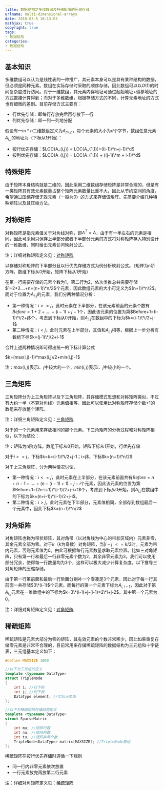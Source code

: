 ```yaml
---
title: 数据结构之多维数组及特殊矩阵的压缩存储
urlname: multi-dimensional-arrays
date: 2018-03-5 16:13:03
mathjax: true
copyright: true
tags:
- 数据结构
categories:
- 数据结构
---
```


## 基本知识

多维数组可以认为是线性表的一种推广，其元素本身可以是具有某种结构的数据，但必须是同种元素。数组在实际存储时采取的顺序存储，因此数组可以以$O(1)$的时间复杂度进行访问。对于一维数组，其元素内存地址可通过起始地址+偏移地址的方式直接计算得到；而对于多维数组，根据存储方式的不同，计算元素地址的方式也有细微的差别。目前存储方式主要有：

- 行优先存储：即每行存放完后再存放下一行
- 列优先存储：即一列一列地分配

假设有一$m*n$二维数组定义为$A_{m,n}$，每个元素的大小为$d$个字节，数组任意元素$A_{i,j}$的地址为（下标从$1$开始）：

- 按行优先存储：$LOC(A_{i,j}) = LOC(A_{1,1})+((i-1)\*n+j-1)\*d$
- 按列优先存储：$LOC(A_{i,j}) = LOC(A_{1,1}) + ((j-1)\*m + i-1)\*d$

## 特殊矩阵

由于矩阵本身结构就是二维的，因此采用二维数组存储矩阵是非常合理的，但是有一类矩阵其有效元素数量占整个矩阵元素数量比重不大，因此从节约空间的角度，希望通过压缩存储无效元素（一般为$0$）的方式来存储该矩阵。先简要介绍几种特殊矩阵以及其压缩方法。

## 对称矩阵

对称矩阵是指元素值关于对角线对称，即$A^T=A$，由于有一半左右的元素是相同，因此可采用只保存上半部分或者下半部分元素的方式将对称矩阵存入特别设计的一维数组，同时给出元素访问映射公式。

注：详细对称矩阵定义见：[对称矩阵](https://zh.wikipedia.org/wiki/對稱矩陣)

以存储对称矩阵的下半部分且以行优先存储方式为例分析映射公式。（矩阵为n阶方阵，数组下标从0开始，矩阵下标从1开始）

在第一行需要存储的元素个数为$1$，第二行为$2$，依次类推总共需要存储$1+2+3....+n=(n+1)\*n/2$个元素，因此数组元素的大小可定义为$(n+1)\*n/2$。而对于位置为$A_{i,j}$的元素，我们分两种情况分析：

- 第一种情况：$i>=j$，此时元素在下半部分，在该元素前面的元素个数有$Before=1+2+....+(i-1)+j-1$个，因此该元素的位置为第$Before+1=(i-1)\*i/2+j$个，考虑到下标从$0$开始，则$A_{i,j}$在数组中的下标为$k=(i-1)\*i/2+j-1$
- 第二种情况：$i<j$，此时元素在上半部分，其值和$A_{i,j}$相等，根据上一步分析有数组下标$k=(j-1)\*j/2+i-1$

合并上述两种情况即可得出统一的下标计算公式

$k=(max(i,j)-1)\*max(i,j)/2+min(i,j)-1$

注：$max(i,j)$表示$i、j$中较大的一个，$min(i,j)$表示$i、j$中较小的一个。


## 三角矩阵

三角矩阵分为上三角矩阵以及下三角矩阵，其存储模式思想和对称矩阵类似，不过有大约一半（不算对角线）元素值相等，因此可以使用比对称矩阵存储个数$+1$的数组来存放整个矩阵。

注：详细三角矩阵定义见：[三角矩阵](https://zh.wikipedia.org/wiki/三角矩阵)

对于的一个元素用来存放相同的那个元素。下三角矩阵的分析过程和对称矩阵相似，以下为结论：

注：矩阵为n阶方阵，数组下标从$0$开始，矩阵下标从$1$开始，行优先存储

对于$i>=j$，下标$k=k=(i-1)\*i/2+j-1；i<j$，下标$k=(n+1)\*n/2$

对于上三角矩阵，分为两种情况讨论，

- 第一种情况：$i<=j$，此时元素在上半部分，在该元素前面共有$Before=n+n-1+....+(n-(i-1)+1)+j-i$个元素，因此该元素的位置为第$Before+1=(2n-i+1)\*(i-1)/2+j-i+1$个，考虑到下标从$0$开始，则$A_{i,j}$在数组中的下标为$k=(n+i-1)\*(i-1)/2+j-i$。
- 第二种情况：$i>j$，此时元素在下半部分，元素值相同，全部存到数组最后一个元素中，因此下标$k=(n+1)\*n/2$



## 对角矩阵

对角矩阵也称为带状矩阵，其对角带（以对角线为中心的带状区域内）元素非零，其余元素全部为零。对于$k$（$k$为奇数）对角矩阵，当$|i-j|<=k/2$时，元素为带内元素，否则元素值为$0$。由此可根据每行元素数量求取元素位置。比如三对角矩阵，只有第一行和最后一行非零元素个数为$2$，其余非零元素为$3$。我们可以使用部分冗余，使得每一行数量均为$3$个，这样可以极大减少计算复杂度。以下推导三对角矩阵的压缩存储。

由于第一行第前面和最后一行后面分别补一个零凑足$3$个元素，因此对于每一行其前面一共存储$3\*(i-1)$个元素。而每行的第一个元素下标为$A_{i,i-1}$，因此对于第$A_{i,j}$元素在一维数组中的下标为$k=3\*(i-1)+j-(i-1)=2\*i+j-2$。其中第一个元素为$0$。

注：详细对角矩阵定义见：[对角矩阵](https://zh.wikipedia.org/wiki/對角矩陣)

## 稀疏矩阵

稀疏矩阵是元素大部分为零的矩阵，其有效元素的个数非常稀少，因此如果重复存储零元素是非常不合理的，目前常用来存储稀疏矩阵的数据结构为三元组和十字链表，三元组基本定义如下：

```cpp
#define MAXSIZE 1000

//以下为三元组的定义
template <typename DataType>
struct TripleNode
{
	int i; //行下标
	int j; //列下标
	DataType element; //实际元素值
};

//以下为稀疏矩阵存储结构定义
template <typename DataType>
struct SparseMatrix
{
	int mu; //矩阵行数
	int nu; //矩阵列数
	int tu; //矩阵非零个数
	TripleNode<DataType> matrix[MAXSIZE]; //TripleNode数组
};
```

稀疏矩阵在按行优先存储时遵循一下规则

- 同一行内非零元素依次放置
- 一行元素放完再放第二行元素

注：详细对角矩阵定义见：[稀疏矩阵](https://zh.wikipedia.org/wiki/稀疏矩阵)
